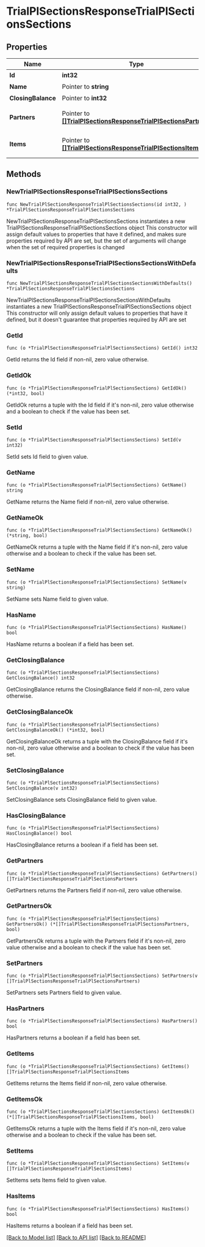 # TrialPlSectionsResponseTrialPlSectionsSections

## Properties

Name | Type | Description | Notes
------------ | ------------- | ------------- | -------------
**Id** | **int32** | 部門ID | 
**Name** | Pointer to **string** | 部門名 | [optional] 
**ClosingBalance** | Pointer to **int32** | 期末残高 | [optional] 
**Partners** | Pointer to [**[]TrialPlSectionsResponseTrialPlSectionsPartners**](TrialPlSectionsResponseTrialPlSectionsPartners.md) | breakdown_display_type:partner, account_item_display_type:account_item指定時のみ含まれる | [optional] 
**Items** | Pointer to [**[]TrialPlSectionsResponseTrialPlSectionsItems**](TrialPlSectionsResponseTrialPlSectionsItems.md) | breakdown_display_type:item, account_item_display_type:account_item指定時のみ含まれる | [optional] 

## Methods

### NewTrialPlSectionsResponseTrialPlSectionsSections

`func NewTrialPlSectionsResponseTrialPlSectionsSections(id int32, ) *TrialPlSectionsResponseTrialPlSectionsSections`

NewTrialPlSectionsResponseTrialPlSectionsSections instantiates a new TrialPlSectionsResponseTrialPlSectionsSections object
This constructor will assign default values to properties that have it defined,
and makes sure properties required by API are set, but the set of arguments
will change when the set of required properties is changed

### NewTrialPlSectionsResponseTrialPlSectionsSectionsWithDefaults

`func NewTrialPlSectionsResponseTrialPlSectionsSectionsWithDefaults() *TrialPlSectionsResponseTrialPlSectionsSections`

NewTrialPlSectionsResponseTrialPlSectionsSectionsWithDefaults instantiates a new TrialPlSectionsResponseTrialPlSectionsSections object
This constructor will only assign default values to properties that have it defined,
but it doesn't guarantee that properties required by API are set

### GetId

`func (o *TrialPlSectionsResponseTrialPlSectionsSections) GetId() int32`

GetId returns the Id field if non-nil, zero value otherwise.

### GetIdOk

`func (o *TrialPlSectionsResponseTrialPlSectionsSections) GetIdOk() (*int32, bool)`

GetIdOk returns a tuple with the Id field if it's non-nil, zero value otherwise
and a boolean to check if the value has been set.

### SetId

`func (o *TrialPlSectionsResponseTrialPlSectionsSections) SetId(v int32)`

SetId sets Id field to given value.


### GetName

`func (o *TrialPlSectionsResponseTrialPlSectionsSections) GetName() string`

GetName returns the Name field if non-nil, zero value otherwise.

### GetNameOk

`func (o *TrialPlSectionsResponseTrialPlSectionsSections) GetNameOk() (*string, bool)`

GetNameOk returns a tuple with the Name field if it's non-nil, zero value otherwise
and a boolean to check if the value has been set.

### SetName

`func (o *TrialPlSectionsResponseTrialPlSectionsSections) SetName(v string)`

SetName sets Name field to given value.

### HasName

`func (o *TrialPlSectionsResponseTrialPlSectionsSections) HasName() bool`

HasName returns a boolean if a field has been set.

### GetClosingBalance

`func (o *TrialPlSectionsResponseTrialPlSectionsSections) GetClosingBalance() int32`

GetClosingBalance returns the ClosingBalance field if non-nil, zero value otherwise.

### GetClosingBalanceOk

`func (o *TrialPlSectionsResponseTrialPlSectionsSections) GetClosingBalanceOk() (*int32, bool)`

GetClosingBalanceOk returns a tuple with the ClosingBalance field if it's non-nil, zero value otherwise
and a boolean to check if the value has been set.

### SetClosingBalance

`func (o *TrialPlSectionsResponseTrialPlSectionsSections) SetClosingBalance(v int32)`

SetClosingBalance sets ClosingBalance field to given value.

### HasClosingBalance

`func (o *TrialPlSectionsResponseTrialPlSectionsSections) HasClosingBalance() bool`

HasClosingBalance returns a boolean if a field has been set.

### GetPartners

`func (o *TrialPlSectionsResponseTrialPlSectionsSections) GetPartners() []TrialPlSectionsResponseTrialPlSectionsPartners`

GetPartners returns the Partners field if non-nil, zero value otherwise.

### GetPartnersOk

`func (o *TrialPlSectionsResponseTrialPlSectionsSections) GetPartnersOk() (*[]TrialPlSectionsResponseTrialPlSectionsPartners, bool)`

GetPartnersOk returns a tuple with the Partners field if it's non-nil, zero value otherwise
and a boolean to check if the value has been set.

### SetPartners

`func (o *TrialPlSectionsResponseTrialPlSectionsSections) SetPartners(v []TrialPlSectionsResponseTrialPlSectionsPartners)`

SetPartners sets Partners field to given value.

### HasPartners

`func (o *TrialPlSectionsResponseTrialPlSectionsSections) HasPartners() bool`

HasPartners returns a boolean if a field has been set.

### GetItems

`func (o *TrialPlSectionsResponseTrialPlSectionsSections) GetItems() []TrialPlSectionsResponseTrialPlSectionsItems`

GetItems returns the Items field if non-nil, zero value otherwise.

### GetItemsOk

`func (o *TrialPlSectionsResponseTrialPlSectionsSections) GetItemsOk() (*[]TrialPlSectionsResponseTrialPlSectionsItems, bool)`

GetItemsOk returns a tuple with the Items field if it's non-nil, zero value otherwise
and a boolean to check if the value has been set.

### SetItems

`func (o *TrialPlSectionsResponseTrialPlSectionsSections) SetItems(v []TrialPlSectionsResponseTrialPlSectionsItems)`

SetItems sets Items field to given value.

### HasItems

`func (o *TrialPlSectionsResponseTrialPlSectionsSections) HasItems() bool`

HasItems returns a boolean if a field has been set.


[[Back to Model list]](../README.md#documentation-for-models) [[Back to API list]](../README.md#documentation-for-api-endpoints) [[Back to README]](../README.md)


